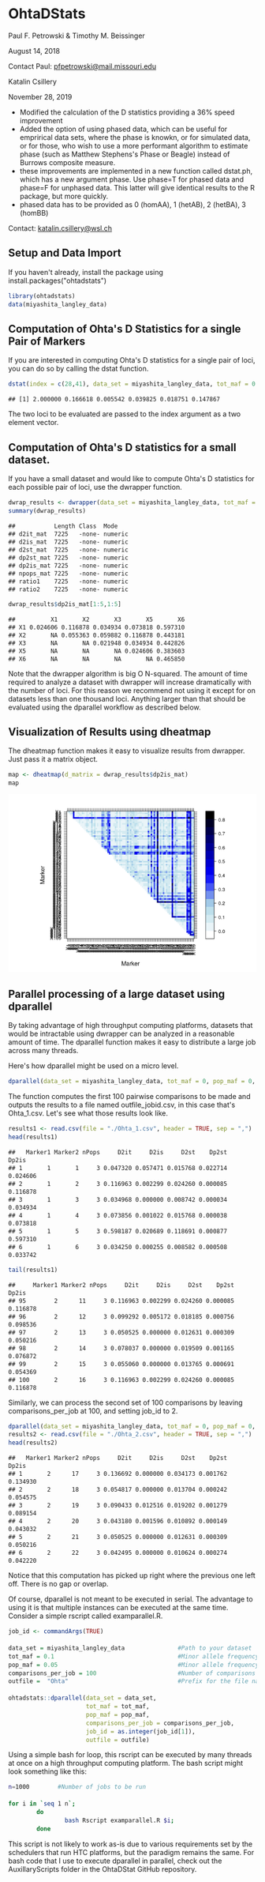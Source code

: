 OhtaDStats 
==========
Paul F. Petrowski & Timothy M. Beissinger

August 14, 2018

Contact Paul: <pfpetrowski@mail.missouri.edu>


Katalin Csillery

November 28, 2019

- Modified the calculation of the D statistics providing a 36% speed improvement
- Added the option of using phased data, which can be useful for emprirical data sets, where the phase is knowkn, or for simulated data, or for those, who wish to use a more performant algorithm to estimate phase (such as Matthew Stephens's Phase or Beagle) instead of Burrows composite measure.
- these improvements are implemented in a new function called dstat.ph, which has a new argument phase. Use phase=T for phased data and phase=F for unphased data. This latter will give identical results to the R package, but more quickly.
- phased data has to be provided as 0 (homAA), 1 (hetAB), 2 (hetBA), 3 (homBB)

Contact: katalin.csillery@wsl.ch

Setup and Data Import
---------------------

If you haven't already, install the package using install.packages("ohtadstats")

``` r
library(ohtadstats)
data(miyashita_langley_data)
```

Computation of Ohta's D Statistics for a single Pair of Markers
---------------------------------------------------------------

If you are interested in computing Ohta's D statistics for a single pair of loci, you can do so by calling the dstat function.

``` r
dstat(index = c(28,41), data_set = miyashita_langley_data, tot_maf = 0.05, pop_maf = 0.01)
```

    ## [1] 2.000000 0.166618 0.005542 0.039825 0.018751 0.147867

The two loci to be evaluated are passed to the index argument as a two element vector.

Computation of Ohta's D statistics for a small dataset.
-------------------------------------------------------

If you have a small dataset and would like to compute Ohta's D statistics for each possible pair of loci, use the dwrapper function.

``` r
dwrap_results <- dwrapper(data_set = miyashita_langley_data, tot_maf = 0.00, pop_maf = 0.00)
summary(dwrap_results)
```

    ##           Length Class  Mode   
    ## d2it_mat  7225   -none- numeric
    ## d2is_mat  7225   -none- numeric
    ## d2st_mat  7225   -none- numeric
    ## dp2st_mat 7225   -none- numeric
    ## dp2is_mat 7225   -none- numeric
    ## npops_mat 7225   -none- numeric
    ## ratio1    7225   -none- numeric
    ## ratio2    7225   -none- numeric

``` r
dwrap_results$dp2is_mat[1:5,1:5]
```

    ##          X1       X2       X3       X5       X6
    ## X1 0.024606 0.116878 0.034934 0.073818 0.597310
    ## X2       NA 0.055363 0.059882 0.116878 0.443181
    ## X3       NA       NA 0.021948 0.034934 0.442826
    ## X5       NA       NA       NA 0.024606 0.383603
    ## X6       NA       NA       NA       NA 0.465850

Note that the dwrapper algorithm is big O N-squared. The amount of time required to analyze a dataset with dwrapper will increase dramatically with the number of loci. For this reason we recommend not using it except for on datasets less than one thousand loci. Anything larger than that should be evaluated using the dparallel workflow as described below.

Visualization of Results using dheatmap
---------------------------------------

The dheatmap function makes it easy to visualize results from dwrapper. Just pass it a matrix object.

``` r
map <- dheatmap(d_matrix = dwrap_results$dp2is_mat)
map
```

![](README_files/figure-markdown_github/unnamed-chunk-4-1.png)

Parallel processing of a large dataset using dparallel
------------------------------------------------------

By taking advantage of high throughput computing platforms, datasets that would be intractable using dwrapper can be analyzed in a reasonable amount of time. The dparallel function makes it easy to distribute a large job across many threads.

Here's how dparallel might be used on a micro level.

``` r
dparallel(data_set = miyashita_langley_data, tot_maf = 0, pop_maf = 0, comparisons_per_job = 100, job_id = 1, outfile = "Ohta")
```

The function computes the first 100 pairwise comparisons to be made and outputs the results to a file named outfile\_jobid.csv, in this case that's Ohta\_1.csv. Let's see what those results look like.

``` r
results1 <- read.csv(file = "./Ohta_1.csv", header = TRUE, sep = ",")
head(results1)
```

    ##   Marker1 Marker2 nPops     D2it     D2is     D2st    Dp2st    Dp2is
    ## 1       1       1     3 0.047320 0.057471 0.015768 0.022714 0.024606
    ## 2       1       2     3 0.116963 0.002299 0.024260 0.000085 0.116878
    ## 3       1       3     3 0.034968 0.000000 0.008742 0.000034 0.034934
    ## 4       1       4     3 0.073856 0.001022 0.015768 0.000038 0.073818
    ## 5       1       5     3 0.598187 0.020689 0.118691 0.000877 0.597310
    ## 6       1       6     3 0.034250 0.000255 0.008582 0.000508 0.033742

``` r
tail(results1)
```

    ##     Marker1 Marker2 nPops     D2it     D2is     D2st    Dp2st    Dp2is
    ## 95        2      11     3 0.116963 0.002299 0.024260 0.000085 0.116878
    ## 96        2      12     3 0.099292 0.005172 0.018185 0.000756 0.098536
    ## 97        2      13     3 0.050525 0.000000 0.012631 0.000309 0.050216
    ## 98        2      14     3 0.078037 0.000000 0.019509 0.001165 0.076872
    ## 99        2      15     3 0.055060 0.000000 0.013765 0.000691 0.054369
    ## 100       2      16     3 0.116963 0.002299 0.024260 0.000085 0.116878

Similarly, we can process the second set of 100 comparisons by leaving comparisons\_per\_job at 100, and setting job\_id to 2.

``` r
dparallel(data_set = miyashita_langley_data, tot_maf = 0, pop_maf = 0, comparisons_per_job = 100, job_id = 2, outfile = "Ohta")
results2 <- read.csv(file = "./Ohta_2.csv", header = TRUE, sep = ",")
head(results2)
```

    ##   Marker1 Marker2 nPops     D2it     D2is     D2st    Dp2st    Dp2is
    ## 1       2      17     3 0.136692 0.000000 0.034173 0.001762 0.134930
    ## 2       2      18     3 0.054817 0.000000 0.013704 0.000242 0.054575
    ## 3       2      19     3 0.090433 0.012516 0.019202 0.001279 0.089154
    ## 4       2      20     3 0.043180 0.001596 0.010892 0.000149 0.043032
    ## 5       2      21     3 0.050525 0.000000 0.012631 0.000309 0.050216
    ## 6       2      22     3 0.042495 0.000000 0.010624 0.000274 0.042220

Notice that this computation has picked up right where the previous one left off. There is no gap or overlap.

Of course, dparallel is not meant to be executed in serial. The advantage to using it is that multiple instances can be executed at the same time. Consider a simple rscript called examparallel.R.

``` r
job_id <- commandArgs(TRUE)

data_set = miyashita_langley_data               #Path to your dataset
tot_maf = 0.1                                   #Minor allele frequency threshold for the total population
pop_maf = 0.05                                  #Minor allele frequency you would like to use for subpopulations
comparisons_per_job = 100                       #Number of comparisons each job will perform
outfile =  "Ohta"                               #Prefix for the file name that results will be written to. Do not include extension. Default is "ohta", which will 

ohtadstats::dparallel(data_set = data_set,
                      tot_maf = tot_maf,
                      pop_maf = pop_maf,
                      comparisons_per_job = comparisons_per_job,
                      job_id = as.integer(job_id[1]),
                      outfile = outfile)
```

Using a simple bash for loop, this rscript can be executed by many threads at once on a high throughput computing platform. The bash script might look something like this:

``` bash
n=1000        #Number of jobs to be run

for i in `seq 1 n`;
        do
                bash Rscript examparallel.R $i;
        done
```

This script is not likely to work as-is due to various requirements set by the schedulers that run HTC platforms, but the paradigm remains the same. For bash code that I use to execute dparallel in parallel, check out the AuxillaryScripts folder in the OhtaDStat GitHub repository.
